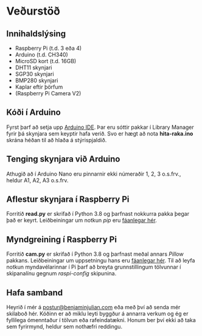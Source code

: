 # Veðurstöð

## Innihaldslýsing
* Raspberry Pi (t.d. 3 eða 4)
* Arduino (t.d. CH340)
* MicroSD kort (t.d. 16GB)
* DHT11 skynjari
* SGP30 skynjari
* BMP280 skynjari
* Kaplar eftir þörfum
* (Raspberry Pi Camera V2)

## Kóði í Arduino
Fyrst þarf að setja upp [Arduino IDE](https://www.arduino.cc/en/software). Þar eru sóttir pakkar í Library Manager fyrir þá skynjara sem keyptir hafa verið. Svo er hægt að nota __hita-raka.ino__ skrána héðan til að hlaða á stýrispjaldið.

## Tenging skynjara við Arduino
Athugið að í Arduino Nano eru pinnarnir ekki númeraðir 1, 2, 3 o.s.frv., heldur A1, A2, A3 o.s.frv.

## Aflestur skynjara í Raspberry Pi
Forritið __read.py__ er skrifað í Python 3.8 og þarfnast nokkurra pakka þegar það er keyrt. Leiðbeiningar um notkun _pip_ eru [fáanlegar hér](https://packaging.python.org/tutorials/installing-packages/).

## Myndgreining í Raspberry Pi
Forritið __cam.py__ er skrifað í Python 3.8 og þarfnast meðal annars _Pillow_ pakkans. Leiðbeiningar um uppsetningu hans eru [fáanlegar hér](https://pillow.readthedocs.io/en/stable/installation.html). Til að leyfa notkun myndavélarinnar í Pi þarf að breyta grunnstillingum tölvunnar í skipanalínu gegnum _raspi-config_ skipunina.

## Hafa samband
Heyrið í mér á postur@benjaminjulian.com eða með því að senda mér skilaboð hér. Kóðinn er að miklu leyti byggður á annarra verkum og ég er fyllilega ómenntaður í tölvun eða rafeindatækni. Honum ber því ekki að taka sem fyrirmynd, heldur sem nothæfri reddingu.
